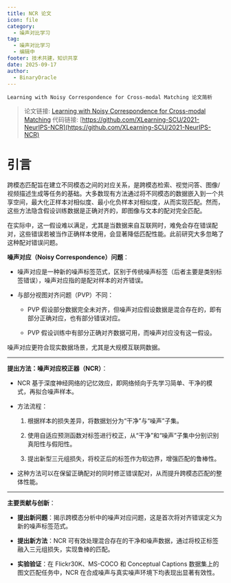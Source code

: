 ```yaml
---
title: NCR 论文
icon: file
category:
  - 噪声对比学习
tag:
  - 噪声对比学习
  - 编辑中
footer: 技术共建，知识共享
date: 2025-09-17
author:
  - BinaryOracle
---
```


`Learning with Noisy Correspondence for Cross-modal Matching 论文简析` 

<!-- more -->

> 论文链接: [Learning with Noisy Correspondence for Cross-modal Matching](https://proceedings.neurips.cc/paper/2021/hash/f5e62af885293cf4d511ceef31e61c80-Abstract.html)
> 代码链接: [https://github.com/XLearning-SCU/2021-NeurIPS-NCR](https://github.com/XLearning-SCU/2021-NeurIPS-NCR)

# 引言

跨模态匹配旨在建立不同模态之间的对应关系，是跨模态检索、视觉问答、图像/视频描述生成等任务的基础。大多数现有方法通过将不同模态的数据嵌入到一个共享空间，最大化正样本对相似度、最小化负样本对相似度，从而实现匹配。然而，这些方法隐含假设训练数据是正确对齐的，即图像与文本的配对完全匹配。

在实际中，这一假设难以满足，尤其是当数据来自互联网时，难免会存在错误配对，这些错误若被当作正确样本使用，会显著降低匹配性能。此前研究大多忽略了这种配对错误问题。

**噪声对应（Noisy Correspondence）问题**：

* 噪声对应是一种新的噪声标签范式，区别于传统噪声标签（后者主要是类别标签错误），噪声对应指的是配对样本的对齐错误。

* 与部分视图对齐问题（PVP）不同：

  * PVP 假设部分数据完全未对齐，但噪声对应假设数据是混合存在的，即有部分正确对应，也有部分错误对应。
 
  * PVP 假设训练中有部分正确对齐数据可用，而噪声对应没有这一假设。

噪声对应更符合现实数据场景，尤其是大规模互联网数据。

---

**提出方法：噪声对应校正器（NCR）**：

* NCR 基于深度神经网络的记忆效应，即网络倾向于先学习简单、干净的模式，再拟合噪声样本。

* 方法流程：

  1. 根据样本的损失差异，将数据划分为“干净”与“噪声”子集。

  2. 使用自适应预测函数对标签进行校正，从“干净”和“噪声”子集中分别识别真阳性与假阳性。

  3. 提出新型三元组损失，将校正后的标签作为软边界，增强匹配的鲁棒性。

* 这种方法可以在保留正确配对的同时修正错误配对，从而提升跨模态匹配的整体性能。

---

**主要贡献与创新**：

* **提出新问题**：揭示跨模态分析中的噪声对应问题，这是首次将对齐错误定义为新的噪声标签范式。

* **提出新方法**：NCR 可有效处理混合存在的干净和噪声数据，通过将校正标签融入三元组损失，实现鲁棒的匹配。

* **实验验证**：在 Flickr30K、MS-COCO 和 Conceptual Captions 数据集上的图文匹配任务中，NCR 在合成噪声与真实噪声环境下均表现出显著有效性。

